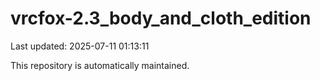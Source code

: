 # vrcfox-2.3_body_and_cloth_edition

Last updated: 2025-07-11 01:13:11

This repository is automatically maintained.
